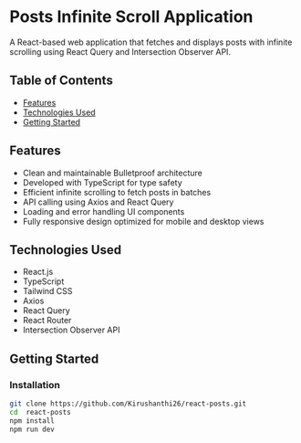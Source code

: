 # Posts Infinite Scroll Application

A React-based web application that fetches and displays posts with infinite scrolling using React Query and Intersection Observer API.

## Table of Contents

- [Features](#features)
- [Technologies Used](#technologies-used)
- [Getting Started](#getting-started)

## Features

- Clean and maintainable Bulletproof architecture
- Developed with TypeScript for type safety
- Efficient infinite scrolling to fetch posts in batches
- API calling using Axios and React Query
- Loading and error handling UI components
- Fully responsive design optimized for mobile and desktop views

## Technologies Used

- React.js
- TypeScript
- Tailwind CSS
- Axios
- React Query
- React Router
- Intersection Observer API

## Getting Started

### Installation

```bash
git clone https://github.com/Kirushanthi26/react-posts.git
cd  react-posts
npm install
npm run dev
```
